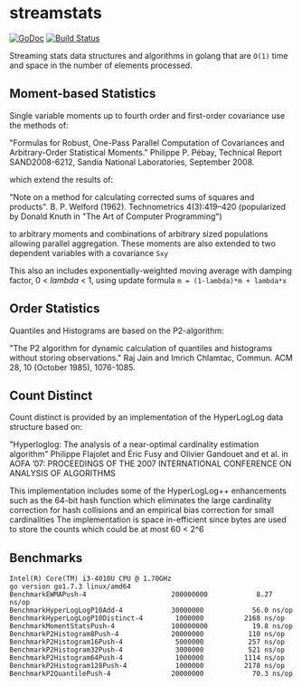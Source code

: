 # streamstats
[![GoDoc](https://godoc.org/github.com/bmkessler/streamstats?status.svg)](https://godoc.org/github.com/bmkessler/streamstats)
[![Build Status](https://travis-ci.org/bmkessler/streamstats.svg?branch=master)](https://travis-ci.org/bmkessler/streamstats)

Streaming stats data structures and algorithms in golang that are `O(1)` time and space in the number of elements processed.

## Moment-based Statistics
Single variable moments up to fourth order and first-order covariance use the methods of:

"Formulas for Robust, One-Pass Parallel Computation of Covariances and Arbitrary-Order Statistical Moments." 
Philippe P. Pébay,
Technical Report SAND2008-6212, Sandia National Laboratories, September 2008.

which extend the results of:

"Note on a method for calculating corrected sums of squares and products". 
 B. P. Welford (1962).
 Technometrics 4(3):419–420
(popularized by Donald Knuth in "The Art of Computer Programming") 

to arbitrary moments and combinations of arbitrary sized populations allowing parallel aggregation.
These moments are also extended to two dependent variables with a covariance `Sxy`

This also an includes exponentially-weighted moving average with damping factor, 0 < *lambda* < 1, 
using update formula `m = (1-lambda)*m + lambda*x`

## Order Statistics

Quantiles and Histograms are based on the P2-algorithm:

"The P2 algorithm for dynamic calculation of quantiles and histograms without storing observations."
Raj Jain and Imrich Chlamtac,
Commun. ACM 28, 10 (October 1985), 1076-1085.

## Count Distinct

Count distinct is provided by an implementation of the HyperLogLog data structure based on:

"Hyperloglog: The analysis of a near-optimal cardinality estimation algorithm"
Philippe Flajolet and Éric Fusy and Olivier Gandouet and et al.
in AOFA ’07: PROCEEDINGS OF THE 2007 INTERNATIONAL CONFERENCE ON ANALYSIS OF ALGORITHMS

This implementation includes some of the HyperLogLog++ enhancements such as the 64-bit hash function
which eliminates the large cardinality correction for hash collisions and an empirical bias correction for small cardinalities
The implementation is space in-efficient since bytes are used to store the counts which could be at most 60 < 2^6

## Benchmarks
```
Intel(R) Core(TM) i3-4010U CPU @ 1.70GHz
go version go1.7.3 linux/amd64
BenchmarkEWMAPush-4                 	200000000	         8.27 ns/op
BenchmarkHyperLogLogP10Add-4        	30000000	        56.0 ns/op
BenchmarkHyperLogLogP10Distinct-4   	 1000000	      2168 ns/op
BenchmarkMomentStatsPush-4          	100000000	        19.8 ns/op
BenchmarkP2Histogram8Push-4         	20000000	       110 ns/op
BenchmarkP2Histogram16Push-4        	 5000000	       257 ns/op
BenchmarkP2Histogram32Push-4        	 3000000	       521 ns/op
BenchmarkP2Histogram64Push-4        	 1000000	      1114 ns/op
BenchmarkP2Histogram128Push-4       	 1000000	      2178 ns/op
BenchmarkP2QuantilePush-4           	20000000	        70.3 ns/op
```
